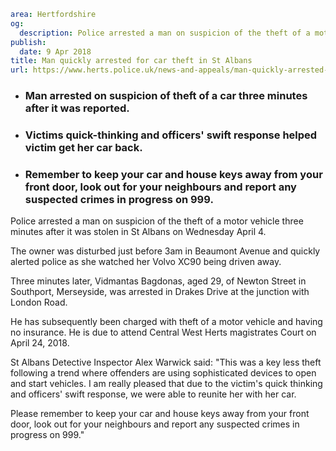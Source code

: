 ```yaml
area: Hertfordshire
og:
  description: Police arrested a man on suspicion of the theft of a motor vehicle three minutes after it was stolen in St Albans yesterday morning (Wednesday April 4).
publish:
  date: 9 Apr 2018
title: Man quickly arrested for car theft in St Albans
url: https://www.herts.police.uk/news-and-appeals/man-quickly-arrested-for-car-theft-in-StAlbans-0020F
```

* ### Man arrested on suspicion of theft of a car three minutes after it was reported.

 * ### Victims quick-thinking and officers' swift response helped victim get her car back.

 * ### Remember to keep your car and house keys away from your front door, look out for your neighbours and report any suspected crimes in progress on 999.

Police arrested a man on suspicion of the theft of a motor vehicle three minutes after it was stolen in St Albans on Wednesday April 4.

The owner was disturbed just before 3am in Beaumont Avenue and quickly alerted police as she watched her Volvo XC90 being driven away.

Three minutes later, Vidmantas Bagdonas, aged 29, of Newton Street in Southport, Merseyside, was arrested in Drakes Drive at the junction with London Road.

He has subsequently been charged with theft of a motor vehicle and having no insurance. He is due to attend Central West Herts magistrates Court on April 24, 2018.

St Albans Detective Inspector Alex Warwick said: "This was a key less theft following a trend where offenders are using sophisticated devices to open and start vehicles. I am really pleased that due to the victim's quick thinking and officers' swift response, we were able to reunite her with her car.

Please remember to keep your car and house keys away from your front door, look out for your neighbours and report any suspected crimes in progress on 999."
